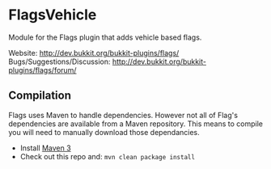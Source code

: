 FlagsVehicle
============

Module for the Flags plugin that adds vehicle based flags.

Website: <http://dev.bukkit.org/bukkit-plugins/flags/>  
Bugs/Suggestions/Discussion: <http://dev.bukkit.org/bukkit-plugins/flags/forum/>  

Compilation
-----------

Flags uses Maven to handle dependencies.  However not all of Flag's dependencies are available from a Maven repository. This means to compile you will need to manually download those dependancies.
* Install [Maven 3](http://maven.apache.org/download.html)
* Check out this repo and: `mvn clean package install`
